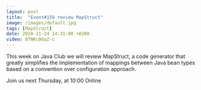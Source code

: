 ```yaml
---
layout: post
title:  "Event#159 review MapStruct"
image: /images/default.jpg
tags: [MapStruct]
date: 2020-11-24 14:31:00 +0200
video: 0fNKc0daZ-c
---
```


This week on Java Club we will review MapStruct, a code generator that greatly simplifies the implementation of mappings between Java bean types based on a convention over configuration approach.[]()

Join us next Thursday, at 10:00 Online
